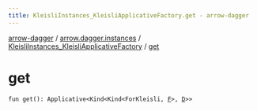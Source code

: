 ```yaml
---
title: KleisliInstances_KleisliApplicativeFactory.get - arrow-dagger
---
```


[arrow-dagger](../../index.html) / [arrow.dagger.instances](../index.html) / [KleisliInstances_KleisliApplicativeFactory](index.html) / [get](./get.html)

# get

`fun get(): Applicative<Kind<Kind<ForKleisli, `[`F`](index.html#F)`>, `[`D`](index.html#D)`>>`